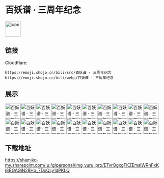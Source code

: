 # 百妖谱 · 三周年纪念
<img src="https://emoji.shojo.cn/bili/src/百妖谱 · 三周年纪念/icon.png" width="50" height="50" alt="icon">

## 链接
Cloudflare:
```
https://emoji.shojo.cn/bili/src/百妖谱 · 三周年纪念
https://emoji.shojo.cn/bili/webp/百妖谱 · 三周年纪念
```
## 展示
<img src="https://emoji.shojo.cn/bili/src/百妖谱 · 三周年纪念/百妖谱 · 三周年纪念-摸摸.png" width="50" height="50" alt="百妖谱 · 三周年纪念-摸摸"><img src="https://emoji.shojo.cn/bili/src/百妖谱 · 三周年纪念/百妖谱 · 三周年纪念-比心.png" width="50" height="50" alt="百妖谱 · 三周年纪念-比心"><img src="https://emoji.shojo.cn/bili/src/百妖谱 · 三周年纪念/百妖谱 · 三周年纪念-生气.png" width="50" height="50" alt="百妖谱 · 三周年纪念-生气"><img src="https://emoji.shojo.cn/bili/src/百妖谱 · 三周年纪念/百妖谱 · 三周年纪念-乖巧.png" width="50" height="50" alt="百妖谱 · 三周年纪念-乖巧"><img src="https://emoji.shojo.cn/bili/src/百妖谱 · 三周年纪念/百妖谱 · 三周年纪念-贴贴.png" width="50" height="50" alt="百妖谱 · 三周年纪念-贴贴"><img src="https://emoji.shojo.cn/bili/src/百妖谱 · 三周年纪念/百妖谱 · 三周年纪念-使坏.png" width="50" height="50" alt="百妖谱 · 三周年纪念-使坏"><img src="https://emoji.shojo.cn/bili/src/百妖谱 · 三周年纪念/百妖谱 · 三周年纪念-我来喽.png" width="50" height="50" alt="百妖谱 · 三周年纪念-我来喽"><img src="https://emoji.shojo.cn/bili/src/百妖谱 · 三周年纪念/百妖谱 · 三周年纪念-干饭.png" width="50" height="50" alt="百妖谱 · 三周年纪念-干饭"><img src="https://emoji.shojo.cn/bili/src/百妖谱 · 三周年纪念/百妖谱 · 三周年纪念-吼.png" width="50" height="50" alt="百妖谱 · 三周年纪念-吼"><img src="https://emoji.shojo.cn/bili/src/百妖谱 · 三周年纪念/百妖谱 · 三周年纪念-拜托拜托.png" width="50" height="50" alt="百妖谱 · 三周年纪念-拜托拜托"><img src="https://emoji.shojo.cn/bili/src/百妖谱 · 三周年纪念/百妖谱 · 三周年纪念-你好.png" width="50" height="50" alt="百妖谱 · 三周年纪念-你好"><img src="https://emoji.shojo.cn/bili/src/百妖谱 · 三周年纪念/百妖谱 · 三周年纪念-阿弥陀佛.png" width="50" height="50" alt="百妖谱 · 三周年纪念-阿弥陀佛"><img src="https://emoji.shojo.cn/bili/src/百妖谱 · 三周年纪念/百妖谱 · 三周年纪念-默默守护.png" width="50" height="50" alt="百妖谱 · 三周年纪念-默默守护"><img src="https://emoji.shojo.cn/bili/src/百妖谱 · 三周年纪念/百妖谱 · 三周年纪念-无语.png" width="50" height="50" alt="百妖谱 · 三周年纪念-无语"><img src="https://emoji.shojo.cn/bili/src/百妖谱 · 三周年纪念/百妖谱 · 三周年纪念-让我看看.png" width="50" height="50" alt="百妖谱 · 三周年纪念-让我看看"><img src="https://emoji.shojo.cn/bili/src/百妖谱 · 三周年纪念/百妖谱 · 三周年纪念-开心.png" width="50" height="50" alt="百妖谱 · 三周年纪念-开心"><img src="https://emoji.shojo.cn/bili/src/百妖谱 · 三周年纪念/百妖谱 · 三周年纪念-醒了.png" width="50" height="50" alt="百妖谱 · 三周年纪念-醒了"><img src="https://emoji.shojo.cn/bili/src/百妖谱 · 三周年纪念/百妖谱 · 三周年纪念-困.png" width="50" height="50" alt="百妖谱 · 三周年纪念-困"><img src="https://emoji.shojo.cn/bili/src/百妖谱 · 三周年纪念/百妖谱 · 三周年纪念-嘿嘿.png" width="50" height="50" alt="百妖谱 · 三周年纪念-嘿嘿"><img src="https://emoji.shojo.cn/bili/src/百妖谱 · 三周年纪念/百妖谱 · 三周年纪念-无奈.png" width="50" height="50" alt="百妖谱 · 三周年纪念-无奈">

## 下载地址

https://shamiko-my.sharepoint.com/:u:/g/personal/img_yuru_pro/ETvrQgxgFKZEmsIWRnFxKj8BGAGiN2BHo_7DxQLy1dPKLQ